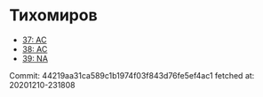 # Тихомиров
- [37: AC](37.md)
- [38: AC](38.md)
- [39: NA](39.md)

Commit: 44219aa31ca589c1b1974f03f843d76fe5ef4ac1
 fetched at: 20201210-231808

